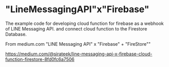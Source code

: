 # "LineMessagingAPI"x"Firebase"

The example code for developing cloud function for firebase as a webhook of LINE Messaging API. and connect cloud function to the Firestore Database.

From medium.com "LINE Messaging API" x "Firebase" + "FireStore""

https://medium.com/@sirateek/line-messaging-api-x-firebase-cloud-function-firestore-8fd0fc6a7506
